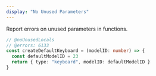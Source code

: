 ```yaml
---
display: "No Unused Parameters"
---
```


Report errors on unused parameters in functions.

```ts twoslash
// @noUnusedLocals
// @errors: 6133
const createDefaultKeyboard = (modelID: number) => {
  const defaultModelID = 23
  return { type: "keyboard", modelID: defaultModelID }
}
```
